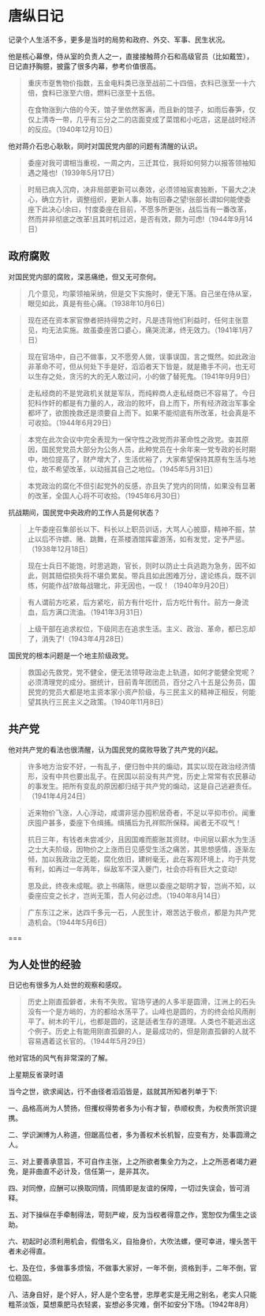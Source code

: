 # 唐纵日记

记录个人生活不多，更多是当时的局势和政府、外交、军事、民生状况。

他是核心幕僚，侍从室的负责人之一，直接接触蒋介石和高级官员（比如戴笠），日记直抒胸臆，披露了很多内幕，参考价值很高。

> 重庆市趸售物价指数，五金电料类已涨至战前二十四倍，衣料已涨至一十六倍，食料已涨至六倍，燃料已涨至十五倍。
> 
> 在食物涨到六倍的今天，馆子里依然客满，而且新的馆子，如雨后春笋，仅仅上清寺一带，几乎有三分之二的店面变成了菜馆和小吃店，这是战时经济的反应。（1940年12月10日）

他对蒋介石忠心耿耿，同时对国民党内部的问题有清醒的认识。

> 委座对我可谓相当重视，一周之内，三迁其位，我将如何努力以报答领袖知遇之隆也!（1939年5月17日）

> 时局已病入沉疴，决非局部更新可以奏效，必须领袖宸衷独断，下最大之决心，确立方针，调整组织，更新人事，始有回春之望!张部长谓如何能使委座下此决心!余曰，忖度委座在目前，不愿多所更张，战后当有一番改革，然而并非彻底之改革!且其时机过迟，是否有效，颇为可虑!（1944年9月14日） 

## 政府腐败

对国民党内部的腐败，深恶痛绝，但又无可奈何。

> 几个意见，均蒙领袖采纳，但是交下实施时，便无下落。自己坐在侍从室，眼见如此，真是有些心痛。（1938年10月6日）

> 现在还在资本家官僚者把持得势之时，凡是违背他们利益时，任何主张意见，均无法实施。故虽委座苦口婆心，痛哭流涕，终无效力。（1941年1月7日）

> 现在官场中，自己不做事，又不愿旁人做，误事误国，言之慨然。如此政治非革命不可，但从何处下手是好，滔滔者天下皆是，就是撒手不问，也无可以生存之处，贪污的大的无人敢过问，小的做了替死鬼。（1941年9月9日） 

> 走私经商的不是党政机关就是军队，而纯粹商人走私经商已不容易了。今日犯科作奸的都是有力量的人，政治的败坏，自上而下，所有经济政治军事全都坏了，欲图挽救还是须要自上而下。如果不能彻底有所改革，社会真是不可收拾。（1944年6月29日）

> 本党在此次会议中完全表现为一保守性之政党而非革命性之政党。查其原因，国民党党员大部分为公务人员，此种党员在十余年来一党专政的长时期中，地位提高了，财产增大了，生活优裕了，大家希望保持其原有生活与地位，故不希望改革，以动摇其自己之地位。（1945年5月31日）

> 本党政治的腐化不但引起党外的反感，亦且失了党内的同情，如果没有显著的改革，全国人心将不可收拾。（1945年6月30日）

抗战期间，国民党中央政府的工作人员是何状态？

> 上午委座召集部长以下、科长以上职员训话，大骂人心披靡，精神不振，禁止以后不许嫖、赌、跳舞，在茶楼酒馆挥霍游荡，如有发觉，定予严惩。（1938年12月18日）

> 现在士兵日不能饱，时思逃跑，官长，则时以防止士兵逃跑为急务，因不如此，则其赔偿损失将不堪负累矣。带兵且如此困难万分，遑论练兵，既不训练，何能作战?故每战辙北，非无因也，一叹！（1940年9月20日）

> 有人谓前方吃紧，后方紧吃，前方有什吃什，后方吃什有什。前方一身流血，后方满口流油。（1941年3月31日）

> 上级干部在追求权位，下级同志在追求生活。主义、政治、革命，都已忘却了，消失了!（1943年4月28日） 

国民党的根本问题是一个地主阶级政党。

> 救国必先救党，党不健全，便无法领导政治走上轨道，如何才能健全党呢？必须清理党的成分。据统计，目前青年团团员，百分之八十五是公务员，国民党的党员大都是地主资本家小资产阶级，与三民主义的精神正相反，何能望其执行三民主义之政策。（1940年11月8日）

## 共产党

他对共产党的看法也很清醒，认为国民党的腐败导致了共产党的兴起。

> 许多地方治安不好，一有乱子，便归咎中共的煽动，其实以现在政治经济情形，没有中共也要出乱子。在民国以前没有共产党，历史上常常有农民暴动的事发生。把所有变乱的原因都归结于共产党的煽动，这是自己逃避责任。（1941年4月24日）

> 近来物价飞涨，人心浮动，咸谓非惩办囤积居奇者，不足以平抑市价。闻重庆囤户甚多，委座下令缉捕。缉捕后为孔祥熙所保释。闻者无不叹气！
> 
> 抗日三年，有钱者未尝减少，且因国难而膨胀其资财。中间层以薪水为生活之士大夫阶级，因物价之上涨而日见感受生活之痛苦，其思想感情，逐渐左倾，加以我政治之无能，腐化依旧，建树毫无，此在客观环境上，均于共党有利，如再过一年两年，纵敌军不深入夔门，社会亦将有巨大之变动!
> 
> 思及此，终夜未成眠。欲上书痛陈，继思以委座之聪明才智，岂尚不知，以委座应变之长才，岂尚无策，吾人何必过虑。（1940年8月14日）

> 广东东江之米，达四千多元一石，人民生计，艰苦达于极点，都是为共产党造机会。（1944年5月6日）

===

## 为人处世的经验

日记也有很多为人处世的观察和感叹。

> 历史上刚直孤僻者，未有不失败。官场亨通的人多半是圆滑，江洲上的石头没有一个是方峭的，方的都给水荡平了。山峰也是圆的，方的终会给风雨削平了。树木的干儿，也都是圆的，这是适者生存的道理。人类也不能逃出这个例子。历史上有能用刚直孤僻的人，是最成功的，但是刚直孤僻的人就不容易遇着这长官的。（1944年5月29日）

他对官场的风气有非常深的了解。

上星期反省录时语

当今之世，欲求闻达，行不由径者滔滔皆是，兹就其所知者列单于下:

一、品格高尚为人赞扬，但攫权得势者多为小有才智，恭顺权贵，为权贵所赏识提携。

二、学识渊博为人称道，但踞高位者，多为善权术长机智，应变有方，处事圆滑之人。

三、对上要善承意旨，不可自作主张，上之所欲者集全力为之，上之所恶者竭力避免，是非曲直不必计及，信任第一，是非其次。

四、对同僚，应酬可以换取同情，同情即是友谊的保障，一切过失误会，皆可消释。

五、对下操纵在手牵制得法，苛刻严峻，反为当权者得意之作，宽恕仅为儒生之谈助。

六、初起时必须利用机会，假借名义，自抬身价，大吹法螺，便可幸进，埋头苦干者未必得直。

七、及在位，多做事多烦恼，不做事大家好，一年不倒，资格到手，二年不倒，官位稳固。

八、洁身自好，是个好人，好人是个空名誉，忠厚老实是无用之别名，老实人只能粗茶淡饭，莫想乘肥马衣轻裘，妄想必多灾难，倒不如安分下场。（1942年8月）
